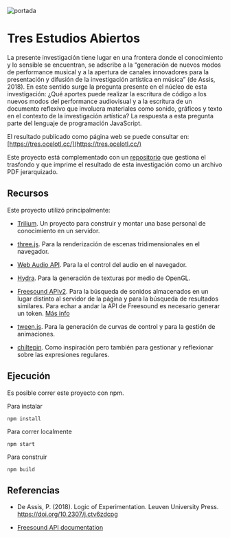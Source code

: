 ![portada](https://raw.githubusercontent.com/EmilioOcelotl/tres-front/main/static/img/bannerTres.png)

# Tres Estudios Abiertos

La presente investigación tiene lugar en una frontera donde el conocimiento y lo sensible se encuentran, se adscribe a la “generación de nuevos modos de performance musical y a la apertura de canales innovadores para la presentación y difusión de la investigación artística en música” (de Assis, 2018). En este sentido surge la pregunta presente en el núcleo de esta investigación: ¿Qué aportes puede realizar la escritura de código a los nuevos modos del performance audiovisual y a la escritura de un documento reflexivo que involucra materiales como sonido, gráficos y texto en el contexto de la investigación artística? La respuesta a esta pregunta parte del lenguaje de programación JavaScript.

El resultado publicado como página web se puede consultar en: [https://tres.ocelotl.cc/](https://tres.ocelotl.cc/)

Este proyecto está complementado con un [repositorio](https://github.com/EmilioOcelotl/tres-back) que gestiona el trasfondo y que imprime el resultado de esta investigación como un archivo PDF jerarquizado.

## Recursos

Este proyecto utilizó principalmente:

- [Trilium](https://github.com/zadam/trilium). Un proyecto para construir y montar una base personal de conocimiento en un servidor.

- [three.js](https://threejs.org/). Para la renderización de escenas tridimensionales en el navegador.

- [Web Audio API](https://developer.mozilla.org/en-US/docs/Web/API/Web_Audio_API). Para la el control del audio en el navegador.

- [Hydra](https://hydra.ojack.xyz/). Para la generación de texturas por medio de OpenGL. 

- [Freesound APIv2](https://freesound.org/docs/api/). Para la búsqueda de sonidos almacenados en un lugar distinto al servidor de la página y para la búsqueda de resultados similares. Para echar a andar la API de Freesound es necesario generar un token. [Más info](https://freesound.org/docs/api/)

- [tween.js](https://tweenjs.github.io/tween.js/). Para la generación de curvas de control y para la gestión de animaciones. 

- [chiltepin](https://github.com/sptm-unam/chiltepin). Como inspiración pero también para gestionar y reflexionar sobre las expresiones regulares. 

## Ejecución

Es posible correr este proyecto con npm. 

Para instalar

`npm install`

Para correr localmente

`npm start`

Para construir

`npm build`

## Referencias

- De Assis, P. (2018). Logic of Experimentation. Leuven University Press. https://doi.org/10.2307/j.ctv6zdcpg

- [Freesound API documentation](https://freesound.org/docs/api/)